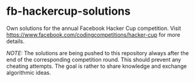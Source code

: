 # fb-hackercup-solutions
Own solutions for the annual Facebook Hacker Cup competition. Visit
https://www.facebook.com/codingcompetitions/hacker-cup for more details.

*NOTE:* The solutions are being pushed to this repository always after the end of the corresponding
competition round. This should prevent any cheating attempts. The goal is rather to share knowledge
and exchange algorithmic ideas.

